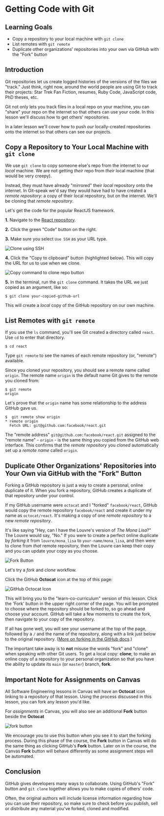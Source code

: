 # Getting Code with Git

## Learning Goals

- Copy a repository to your local machine with `git clone`
- List remotes with `git remote`
- Duplicate other organizations' repositories into your own via GitHub with the "Fork" button

## Introduction

Git repositories let us create logged histories of the versions of the files
we "track." Just think, right now, around the world people are using Git
to track their projects: Star Trek Fan Fiction, resumes, Ruby Code, JavaScript
code, PhD theses, etc.

Git not only lets you track files in a local repo on your machine, you can "share"
your repo on the internet so that others can use your code. In this lesson
we'll discuss how to get others' repositories.

In a later lesson we'll cover how to push _our_ locally-created repositories onto the
internet so that others can see our projects.

## Copy a Repository to Your Local Machine with `git clone`

We use `git clone` to copy someone else's repo from the internet to our _local_
machine. We are not getting _their_ repo from _their_ local machine (that would
be very creepy).

Instead, they must have already "mirrored" their _local_ repository onto the
internet. In Git-speak we'd say they would have had to have created a _remote
repository_: a copy of their local repository, but on the internet. We'll be
cloning that _remote repository_.

Let's get the code for the popular ReactJS framework.

**1.** Navigate to the [React repository](https://github.com/facebook/react).

**2.** Click the green "Code" button on the right.

**3.** Make sure you select `Use SSH` as your URL type.

![Clone using SSH](https://curriculum-content.s3.amazonaws.com/git-clone-using-ssh.png)

**4.** Click the "Copy to clipboard" button (highlighted below). This will copy
the URL for us to use when we clone.

![Copy command to clone repo button](https://curriculum-content.s3.amazonaws.com/copy-clone-command-button.png)

**5.** In the terminal, run the `git clone` command. It takes the URL we just
copied as an argument, like so:

```console
$ git clone your-copied-github-url
```

This will create a _local_ copy of the GitHub repository on our own machine.

## List Remotes with `git remote`

If you use the `ls` command, you'll see Git created a directory called `react`.
Use `cd` to enter that directory.

```console
$ cd react
```

Type `git remote` to see the names of each remote repository (or, "remote")
available.

Since you cloned your repository, you should see a remote name called `origin`.
The remote name `origin` is the default name Git gives to the remote you cloned
from:

```console
$ git remote
origin
```

Let's prove that the `origin` name has some relationship to the address GitHub
gave us.

```console
$  git remote show origin
* remote origin
  Fetch URL: git@github.com:facebook/react.git
```

The "remote address" `git@github.com:facebook/react.git` assigned to the "remote
name" - `origin` - is the same thing you copied from the GitHub web interface.
This confirms that the _remote repository_ you _cloned_ automatically set up a
_remote name_ called `origin`.

## Duplicate Other Organizations' Repositories into Your Own via GitHub with the "Fork" Button

Forking a GitHub repository is just a way to create a personal, online duplicate
of it. When you fork a repository, GitHub creates a duplicate of that repository
under your control.

If my GitHub username were `octocat` and I "forked" `facebook/react`, GitHub
would copy the remote repository `facebook/react` and create it under my name as
`octocat/react`. It's making a copy of one _remote repository_ to a new _remote
repository_.

It's like saying "Hey, can I have the Louvre's version of _The Mona Lisa_?" The
Louvre would say, "No." If you were to create a perfect online duplicate by
_forking_ it from `louvre/mona_lisa` to `your-name/mona_lisa`, and then were to
clone from _that_ remote repository, then the Louvre can keep their copy and you
can update your copy as you choose.

![Fork Button](http://readme-pics.s3.amazonaws.com/fork_button.jpg)

Let's try a _fork_ and _clone_ workflow.

Click the GitHub **Octocat** icon at the top of this page:

![GitHub Octocat Icon](https://curriculum-content.s3.amazonaws.com/git-logo-gray.png)

This will bring you to the "learn-co-curriculum" version of this lesson. Click
the 'Fork' button in the upper right corner of the page. You will be prompted to
choose where the repository should be forked to, so go ahead and choose your
account. GitHub will take a few moments to create the fork, then navigate to
your copy of the repository.

If all has gone well, you will see your username at the top of the page,
followed by a `/` and the name of the repository, along with a link just below
to the original repository.
([More on forking in the GitHub docs](https://help.github.com/enterprise/2.2/user/articles/fork-a-repo/).)

The important take away is to **not** misuse the words "fork" and "clone" when
speaking with other Git users. To get a local copy: **clone**; to make an online
copy of a repository to your personal organization so that you have the ability
to update its `main` (or `master`) branch, **fork**.

## Important Note for Assignments on Canvas

All Software Engineering lessons in Canvas will have an **Octocat** icon linking
to a repository of that lesson. Using the process discussed in this lesson, you
can fork any lesson you'd like.

For _assignments_ in Canvas, you will also see an additional **Fork** button
beside the **Octocat**

![fork button](https://curriculum-content.s3.amazonaws.com/fork-link.png)

We encourage you to use this button when you see it to start the forking
process. During this phase of the course, the **Fork** button in Canvas will do
the same thing as clicking GitHub's **Fork** button. Later on in the course, the
Canvas **Fork** button will behave differently as some assignment steps will be
automated.

## Conclusion

GitHub gives developers many ways to collaborate. Using GitHub's "Fork" button
and `git clone` together allows you to make copies of others' code.

Often, the original authors will include license information regarding how you
can use their repository, so make sure to check before you publish, sell or
distribute any material you've forked, cloned and modified.
